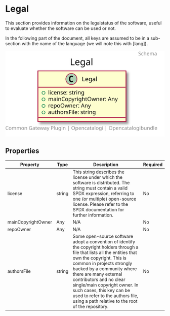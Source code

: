 # Legal

This section provides information on the legalstatus of the software, useful to evaluate whether the software can be used or not.

In the following part of the document, all keys are assumed to be in a sub-section with the name of the language (we will note this with [lang]).

![Class Diagram](https://github.com/OpenCatalogi/OpenCatalogiBundle/blob/documentation/docs/schema/Legal.svg)

## Properties

| Property | Type | Description | Required |
|----------|------|-------------|----------|
| license | string | This string describes the license under which the software is distributed. The string must contain a valid SPDX expression, referring to one (or multiple) open-source license. Please refer to the SPDX documentation for further information. | No |
| mainCopyrightOwner | Any | N/A | No |
| repoOwner | Any | N/A | No |
| authorsFile | string | Some open-source software adopt a convention of identify the copyright holders through a file that lists all the entities that own the copyright. This is common in projects strongly backed by a community where there are many external contributors and no clear single/main copyright owner. In such cases, this key can be used to refer to the authors file, using a path relative to the root of the repository. | No |
